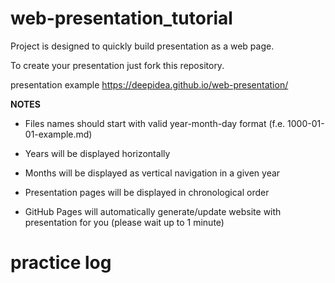 # web-presentation_tutorial

Project is designed to quickly build presentation as a web page.

To create your presentation just fork this repository.

presentation example https://deepidea.github.io/web-presentation/


**NOTES**

- Files names should start with valid  year-month-day format (f.e. 1000-01-01-example.md)

- Years will be displayed horizontally  

- Months will be displayed as vertical navigation in a given year

- Presentation pages will be displayed in chronological order

- GitHub Pages will automatically generate/update website with presentation for you (please wait up to 1 minute)


# practice log

